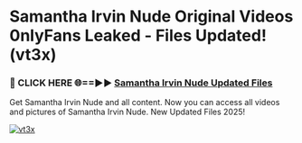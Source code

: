 # Samantha Irvin Nude Original Videos 0nlyFans Leaked - Files Updated! (vt3x)

<h3>🔴 CLICK HERE 🌐==►► <a href="https://tinyurl.com/yc6ubb5a" rel="nofollow">Samantha Irvin Nude Updated Files</a></h3>

Get Samantha Irvin Nude and all content. Now you can access all videos and pictures of Samantha Irvin Nude. New Updated Files 2025!

[![vt3x](https://i.imgur.com/7eu0CRL.gif)](https://tinyurl.com/yc6ubb5a)
